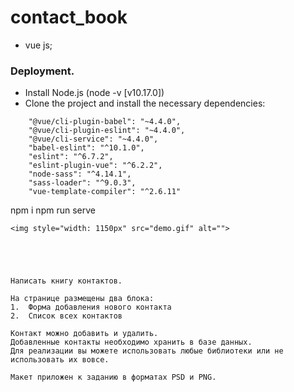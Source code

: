 # contact_book
-  vue js;

### Deployment.
- Install Node.js (node -v  [v10.17.0])
- Clone the project and install the necessary dependencies:
```
    "@vue/cli-plugin-babel": "~4.4.0",
    "@vue/cli-plugin-eslint": "~4.4.0",
    "@vue/cli-service": "~4.4.0",
    "babel-eslint": "^10.1.0",
    "eslint": "^6.7.2",
    "eslint-plugin-vue": "^6.2.2",
    "node-sass": "^4.14.1",
    "sass-loader": "^9.0.3",
    "vue-template-compiler": "^2.6.11"
```

npm i
npm run serve
```
<img style="width: 1150px" src="demo.gif" alt="">





Написать книгу контактов.

На странице размещены два блока: 
1.	Форма добавления нового контакта 
2.	Список всех контактов

Контакт можно добавить и удалить. 
Добавленные контакты необходимо хранить в базе данных.  
Для реализации вы можете использовать любые библиотеки или не использовать их вовсе.

Макет приложен к заданию в форматах PSD и PNG. 

